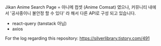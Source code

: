 Jikan Anime Search Page = 아니메 컴셋 (Anime Comsat)
였으나, 커뮤니티 내에서 '공사중이니 불안정 할 수 있다' 라 해서 다른 API로 구성 되고 있습니다.

- react-query (tanstack 아님)
- axios

For the log regarding this repository:
https://silverlibrary.tistory.com/491